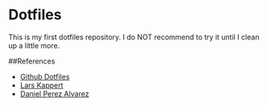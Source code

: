 # Dotfiles

This is my first dotfiles repository. I do NOT recommend to try it until I clean up a little more.

##References

- [Github Dotfiles](https://dotfiles.github.io/)
- [Lars Kappert](https://medium.com/@webprolific/getting-started-with-dotfiles-43c3602fd789)
- [Daniel Perez Alvarez](https://github.com/unindented/dotfiles)
